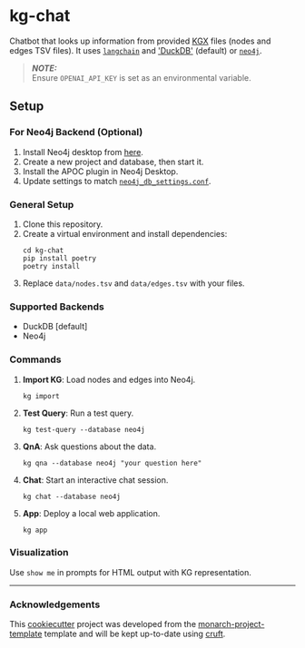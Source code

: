 # kg-chat

Chatbot that looks up information from provided [KGX](https://github.com/biolink/kgx) files (nodes and edges TSV files). It uses [`langchain`](https://github.com/langchain-ai/langchain) and ['DuckDB'](https://github.com/duckdb/duckdb) (default) or [`neo4j`](https://github.com/neo4j/neo4j).

> **_NOTE:_**  
> Ensure `OPENAI_API_KEY` is set as an environmental variable.

## Setup

### For Neo4j Backend (Optional)
1. Install Neo4j desktop from [here](https://neo4j.com/download/).
2. Create a new project and database, then start it.
3. Install the APOC plugin in Neo4j Desktop.
4. Update settings to match [`neo4j_db_settings.conf`](conf_files/neo4j_db_settings.conf).

### General Setup
1. Clone this repository.
2. Create a virtual environment and install dependencies:
    ```shell
    cd kg-chat
    pip install poetry
    poetry install
    ```
3. Replace `data/nodes.tsv` and `data/edges.tsv` with your files.

### Supported Backends
- DuckDB [default]
- Neo4j

### Commands

1. **Import KG**: Load nodes and edges into Neo4j.
    ```shell
    kg import
    ```

2. **Test Query**: Run a test query.
    ```shell
    kg test-query --database neo4j
    ```

3. **QnA**: Ask questions about the data.
    ```shell
    kg qna --database neo4j "your question here"
    ```

4. **Chat**: Start an interactive chat session.
    ```shell
    kg chat --database neo4j
    ```

5. **App**: Deploy a local web application.
    ```shell
    kg app
    ```

### Visualization
Use `show me` in prompts for HTML output with KG representation.

---
### Acknowledgements

This [cookiecutter](https://cookiecutter.readthedocs.io/en/stable/README.html) project was developed from the [monarch-project-template](https://github.com/monarch-initiative/monarch-project-template) template and will be kept up-to-date using [cruft](https://cruft.github.io/cruft/).
